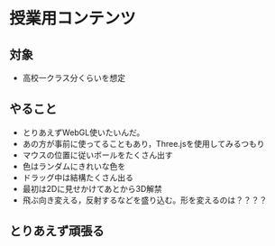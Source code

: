 # 授業用コンテンツ

## 対象
* 高校一クラス分くらいを想定

## やること
* とりあえずWebGL使いたいんだ。
* あの方が事前に使ってることもあり，Three.jsを使用してみるつもり
* マウスの位置に従いボールをたくさん出す
* 色はランダムにきれいな色を
* ドラッグ中は結構たくさん出る
* 最初は2Dに見せかけてあとから3D解禁
* 飛ぶ向き変える，反射するなどを盛り込む。形を変えるのは？？？？

## とりあえず頑張る
